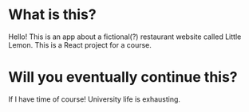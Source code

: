 # What is this?

Hello! This is an app about a fictional(?) restaurant website called Little Lemon. This is a React project for a course.

# Will you eventually continue this?

If I have time of course! University life is exhausting.
